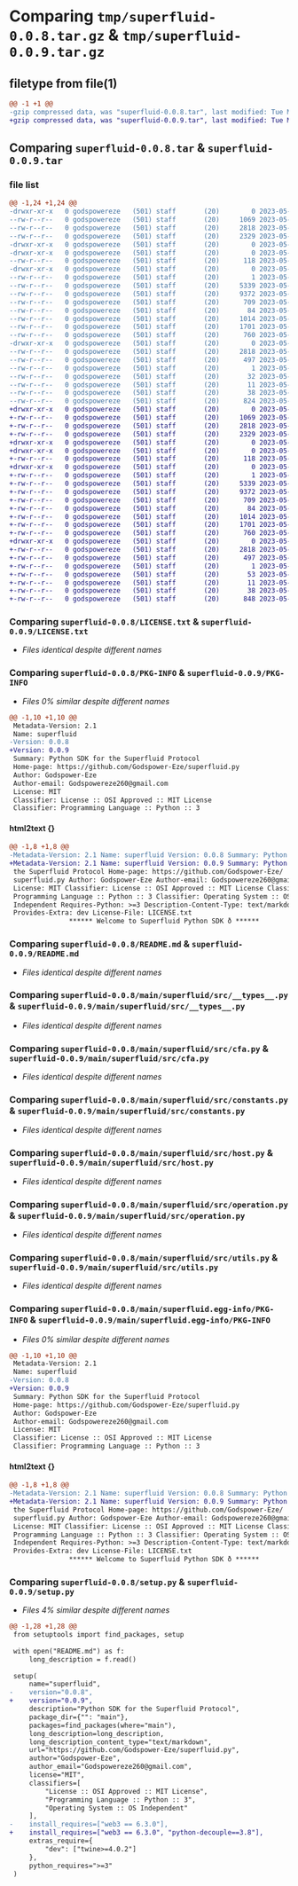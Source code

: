 # Comparing `tmp/superfluid-0.0.8.tar.gz` & `tmp/superfluid-0.0.9.tar.gz`

## filetype from file(1)

```diff
@@ -1 +1 @@
-gzip compressed data, was "superfluid-0.0.8.tar", last modified: Tue May 23 16:29:14 2023, max compression
+gzip compressed data, was "superfluid-0.0.9.tar", last modified: Tue May 23 16:33:53 2023, max compression
```

## Comparing `superfluid-0.0.8.tar` & `superfluid-0.0.9.tar`

### file list

```diff
@@ -1,24 +1,24 @@
-drwxr-xr-x   0 godspowereze   (501) staff       (20)        0 2023-05-23 16:29:14.557785 superfluid-0.0.8/
--rw-r--r--   0 godspowereze   (501) staff       (20)     1069 2023-05-23 08:08:26.000000 superfluid-0.0.8/LICENSE.txt
--rw-r--r--   0 godspowereze   (501) staff       (20)     2818 2023-05-23 16:29:14.557644 superfluid-0.0.8/PKG-INFO
--rw-r--r--   0 godspowereze   (501) staff       (20)     2329 2023-05-23 08:35:46.000000 superfluid-0.0.8/README.md
-drwxr-xr-x   0 godspowereze   (501) staff       (20)        0 2023-05-23 16:29:14.551634 superfluid-0.0.8/main/
-drwxr-xr-x   0 godspowereze   (501) staff       (20)        0 2023-05-23 16:29:14.552183 superfluid-0.0.8/main/superfluid/
--rw-r--r--   0 godspowereze   (501) staff       (20)      118 2023-05-23 16:22:23.000000 superfluid-0.0.8/main/superfluid/__init__.py
-drwxr-xr-x   0 godspowereze   (501) staff       (20)        0 2023-05-23 16:29:14.557456 superfluid-0.0.8/main/superfluid/src/
--rw-r--r--   0 godspowereze   (501) staff       (20)        1 2023-05-23 16:15:40.000000 superfluid-0.0.8/main/superfluid/src/__init__.py
--rw-r--r--   0 godspowereze   (501) staff       (20)     5339 2023-05-23 07:38:08.000000 superfluid-0.0.8/main/superfluid/src/__types__.py
--rw-r--r--   0 godspowereze   (501) staff       (20)     9372 2023-05-23 16:28:15.000000 superfluid-0.0.8/main/superfluid/src/cfa.py
--rw-r--r--   0 godspowereze   (501) staff       (20)      709 2023-05-18 07:21:56.000000 superfluid-0.0.8/main/superfluid/src/constants.py
--rw-r--r--   0 godspowereze   (501) staff       (20)       84 2023-05-10 07:50:23.000000 superfluid-0.0.8/main/superfluid/src/errors.py
--rw-r--r--   0 godspowereze   (501) staff       (20)     1014 2023-05-23 16:28:39.000000 superfluid-0.0.8/main/superfluid/src/host.py
--rw-r--r--   0 godspowereze   (501) staff       (20)     1701 2023-05-23 16:28:48.000000 superfluid-0.0.8/main/superfluid/src/operation.py
--rw-r--r--   0 godspowereze   (501) staff       (20)      760 2023-05-23 16:28:53.000000 superfluid-0.0.8/main/superfluid/src/utils.py
-drwxr-xr-x   0 godspowereze   (501) staff       (20)        0 2023-05-23 16:29:14.555054 superfluid-0.0.8/main/superfluid.egg-info/
--rw-r--r--   0 godspowereze   (501) staff       (20)     2818 2023-05-23 16:29:14.000000 superfluid-0.0.8/main/superfluid.egg-info/PKG-INFO
--rw-r--r--   0 godspowereze   (501) staff       (20)      497 2023-05-23 16:29:14.000000 superfluid-0.0.8/main/superfluid.egg-info/SOURCES.txt
--rw-r--r--   0 godspowereze   (501) staff       (20)        1 2023-05-23 16:29:14.000000 superfluid-0.0.8/main/superfluid.egg-info/dependency_links.txt
--rw-r--r--   0 godspowereze   (501) staff       (20)       32 2023-05-23 16:29:14.000000 superfluid-0.0.8/main/superfluid.egg-info/requires.txt
--rw-r--r--   0 godspowereze   (501) staff       (20)       11 2023-05-23 16:29:14.000000 superfluid-0.0.8/main/superfluid.egg-info/top_level.txt
--rw-r--r--   0 godspowereze   (501) staff       (20)       38 2023-05-23 16:29:14.557822 superfluid-0.0.8/setup.cfg
--rw-r--r--   0 godspowereze   (501) staff       (20)      824 2023-05-23 16:29:13.000000 superfluid-0.0.8/setup.py
+drwxr-xr-x   0 godspowereze   (501) staff       (20)        0 2023-05-23 16:33:53.733557 superfluid-0.0.9/
+-rw-r--r--   0 godspowereze   (501) staff       (20)     1069 2023-05-23 08:08:26.000000 superfluid-0.0.9/LICENSE.txt
+-rw-r--r--   0 godspowereze   (501) staff       (20)     2818 2023-05-23 16:33:53.733386 superfluid-0.0.9/PKG-INFO
+-rw-r--r--   0 godspowereze   (501) staff       (20)     2329 2023-05-23 08:35:46.000000 superfluid-0.0.9/README.md
+drwxr-xr-x   0 godspowereze   (501) staff       (20)        0 2023-05-23 16:33:53.729408 superfluid-0.0.9/main/
+drwxr-xr-x   0 godspowereze   (501) staff       (20)        0 2023-05-23 16:33:53.729958 superfluid-0.0.9/main/superfluid/
+-rw-r--r--   0 godspowereze   (501) staff       (20)      118 2023-05-23 16:22:23.000000 superfluid-0.0.9/main/superfluid/__init__.py
+drwxr-xr-x   0 godspowereze   (501) staff       (20)        0 2023-05-23 16:33:53.732915 superfluid-0.0.9/main/superfluid/src/
+-rw-r--r--   0 godspowereze   (501) staff       (20)        1 2023-05-23 16:15:40.000000 superfluid-0.0.9/main/superfluid/src/__init__.py
+-rw-r--r--   0 godspowereze   (501) staff       (20)     5339 2023-05-23 07:38:08.000000 superfluid-0.0.9/main/superfluid/src/__types__.py
+-rw-r--r--   0 godspowereze   (501) staff       (20)     9372 2023-05-23 16:28:15.000000 superfluid-0.0.9/main/superfluid/src/cfa.py
+-rw-r--r--   0 godspowereze   (501) staff       (20)      709 2023-05-18 07:21:56.000000 superfluid-0.0.9/main/superfluid/src/constants.py
+-rw-r--r--   0 godspowereze   (501) staff       (20)       84 2023-05-10 07:50:23.000000 superfluid-0.0.9/main/superfluid/src/errors.py
+-rw-r--r--   0 godspowereze   (501) staff       (20)     1014 2023-05-23 16:28:39.000000 superfluid-0.0.9/main/superfluid/src/host.py
+-rw-r--r--   0 godspowereze   (501) staff       (20)     1701 2023-05-23 16:28:48.000000 superfluid-0.0.9/main/superfluid/src/operation.py
+-rw-r--r--   0 godspowereze   (501) staff       (20)      760 2023-05-23 16:28:53.000000 superfluid-0.0.9/main/superfluid/src/utils.py
+drwxr-xr-x   0 godspowereze   (501) staff       (20)        0 2023-05-23 16:33:53.731001 superfluid-0.0.9/main/superfluid.egg-info/
+-rw-r--r--   0 godspowereze   (501) staff       (20)     2818 2023-05-23 16:33:53.000000 superfluid-0.0.9/main/superfluid.egg-info/PKG-INFO
+-rw-r--r--   0 godspowereze   (501) staff       (20)      497 2023-05-23 16:33:53.000000 superfluid-0.0.9/main/superfluid.egg-info/SOURCES.txt
+-rw-r--r--   0 godspowereze   (501) staff       (20)        1 2023-05-23 16:33:53.000000 superfluid-0.0.9/main/superfluid.egg-info/dependency_links.txt
+-rw-r--r--   0 godspowereze   (501) staff       (20)       53 2023-05-23 16:33:53.000000 superfluid-0.0.9/main/superfluid.egg-info/requires.txt
+-rw-r--r--   0 godspowereze   (501) staff       (20)       11 2023-05-23 16:33:53.000000 superfluid-0.0.9/main/superfluid.egg-info/top_level.txt
+-rw-r--r--   0 godspowereze   (501) staff       (20)       38 2023-05-23 16:33:53.733598 superfluid-0.0.9/setup.cfg
+-rw-r--r--   0 godspowereze   (501) staff       (20)      848 2023-05-23 16:33:20.000000 superfluid-0.0.9/setup.py
```

### Comparing `superfluid-0.0.8/LICENSE.txt` & `superfluid-0.0.9/LICENSE.txt`

 * *Files identical despite different names*

### Comparing `superfluid-0.0.8/PKG-INFO` & `superfluid-0.0.9/PKG-INFO`

 * *Files 0% similar despite different names*

```diff
@@ -1,10 +1,10 @@
 Metadata-Version: 2.1
 Name: superfluid
-Version: 0.0.8
+Version: 0.0.9
 Summary: Python SDK for the Superfluid Protocol
 Home-page: https://github.com/Godspower-Eze/superfluid.py
 Author: Godspower-Eze
 Author-email: Godspowereze260@gmail.com
 License: MIT
 Classifier: License :: OSI Approved :: MIT License
 Classifier: Programming Language :: Python :: 3
```

#### html2text {}

```diff
@@ -1,8 +1,8 @@
-Metadata-Version: 2.1 Name: superfluid Version: 0.0.8 Summary: Python SDK for
+Metadata-Version: 2.1 Name: superfluid Version: 0.0.9 Summary: Python SDK for
 the Superfluid Protocol Home-page: https://github.com/Godspower-Eze/
 superfluid.py Author: Godspower-Eze Author-email: Godspowereze260@gmail.com
 License: MIT Classifier: License :: OSI Approved :: MIT License Classifier:
 Programming Language :: Python :: 3 Classifier: Operating System :: OS
 Independent Requires-Python: >=3 Description-Content-Type: text/markdown
 Provides-Extra: dev License-File: LICENSE.txt
               ****** Welcome to Superfluid Python SDK ð ******
```

### Comparing `superfluid-0.0.8/README.md` & `superfluid-0.0.9/README.md`

 * *Files identical despite different names*

### Comparing `superfluid-0.0.8/main/superfluid/src/__types__.py` & `superfluid-0.0.9/main/superfluid/src/__types__.py`

 * *Files identical despite different names*

### Comparing `superfluid-0.0.8/main/superfluid/src/cfa.py` & `superfluid-0.0.9/main/superfluid/src/cfa.py`

 * *Files identical despite different names*

### Comparing `superfluid-0.0.8/main/superfluid/src/constants.py` & `superfluid-0.0.9/main/superfluid/src/constants.py`

 * *Files identical despite different names*

### Comparing `superfluid-0.0.8/main/superfluid/src/host.py` & `superfluid-0.0.9/main/superfluid/src/host.py`

 * *Files identical despite different names*

### Comparing `superfluid-0.0.8/main/superfluid/src/operation.py` & `superfluid-0.0.9/main/superfluid/src/operation.py`

 * *Files identical despite different names*

### Comparing `superfluid-0.0.8/main/superfluid/src/utils.py` & `superfluid-0.0.9/main/superfluid/src/utils.py`

 * *Files identical despite different names*

### Comparing `superfluid-0.0.8/main/superfluid.egg-info/PKG-INFO` & `superfluid-0.0.9/main/superfluid.egg-info/PKG-INFO`

 * *Files 0% similar despite different names*

```diff
@@ -1,10 +1,10 @@
 Metadata-Version: 2.1
 Name: superfluid
-Version: 0.0.8
+Version: 0.0.9
 Summary: Python SDK for the Superfluid Protocol
 Home-page: https://github.com/Godspower-Eze/superfluid.py
 Author: Godspower-Eze
 Author-email: Godspowereze260@gmail.com
 License: MIT
 Classifier: License :: OSI Approved :: MIT License
 Classifier: Programming Language :: Python :: 3
```

#### html2text {}

```diff
@@ -1,8 +1,8 @@
-Metadata-Version: 2.1 Name: superfluid Version: 0.0.8 Summary: Python SDK for
+Metadata-Version: 2.1 Name: superfluid Version: 0.0.9 Summary: Python SDK for
 the Superfluid Protocol Home-page: https://github.com/Godspower-Eze/
 superfluid.py Author: Godspower-Eze Author-email: Godspowereze260@gmail.com
 License: MIT Classifier: License :: OSI Approved :: MIT License Classifier:
 Programming Language :: Python :: 3 Classifier: Operating System :: OS
 Independent Requires-Python: >=3 Description-Content-Type: text/markdown
 Provides-Extra: dev License-File: LICENSE.txt
               ****** Welcome to Superfluid Python SDK ð ******
```

### Comparing `superfluid-0.0.8/setup.py` & `superfluid-0.0.9/setup.py`

 * *Files 4% similar despite different names*

```diff
@@ -1,28 +1,28 @@
 from setuptools import find_packages, setup
 
 with open("README.md") as f:
     long_description = f.read()
 
 setup(
     name="superfluid",
-    version="0.0.8",
+    version="0.0.9",
     description="Python SDK for the Superfluid Protocol",
     package_dir={"": "main"},
     packages=find_packages(where="main"),
     long_description=long_description,
     long_description_content_type="text/markdown",
     url="https://github.com/Godspower-Eze/superfluid.py",
     author="Godspower-Eze",
     author_email="Godspowereze260@gmail.com",
     license="MIT",
     classifiers=[
         "License :: OSI Approved :: MIT License",
         "Programming Language :: Python :: 3",
         "Operating System :: OS Independent"
     ],
-    install_requires=["web3 == 6.3.0"],
+    install_requires=["web3 == 6.3.0", "python-decouple==3.8"],
     extras_require={
         "dev": ["twine>=4.0.2"]
     },
     python_requires=">=3"
 )
```


